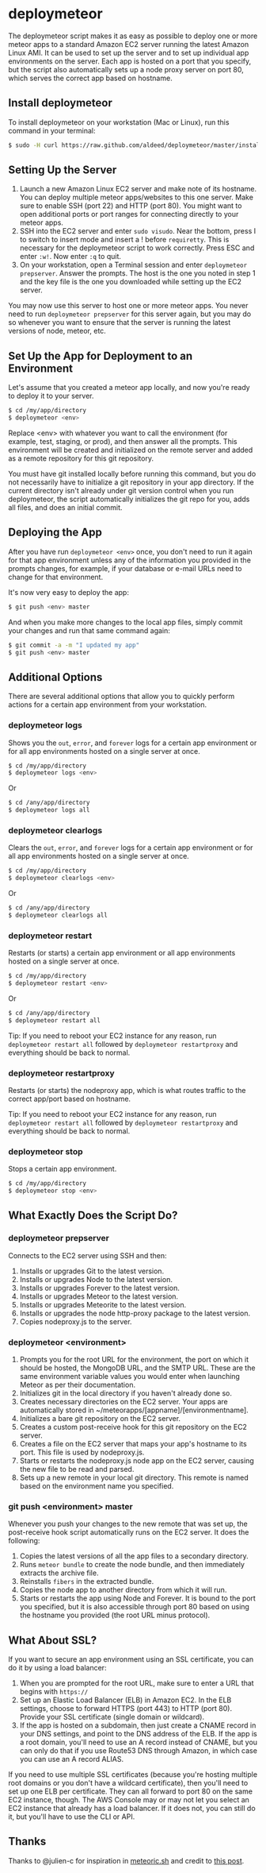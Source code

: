 # deploymeteor

The deploymeteor script makes it as easy as possible to deploy one or more meteor apps to a standard Amazon EC2 server running the latest Amazon Linux AMI. It can be used to set up the server and to set up individual app environments on the server. Each app is hosted on a port that you specify, but the script also automatically sets up a node proxy server on port 80, which serves the correct app based on hostname.

## Install deploymeteor

To install deploymeteor on your workstation (Mac or Linux), run this command in your terminal:

```bash
$ sudo -H curl https://raw.github.com/aldeed/deploymeteor/master/install | sh
```

## Setting Up the Server

1. Launch a new Amazon Linux EC2 server and make note of its hostname. You can deploy multiple meteor apps/websites to this one server. Make sure to enable SSH (port 22) and HTTP (port 80). You might want to open additional ports or port ranges for connecting directly to your meteor apps.
2. SSH into the EC2 server and enter `sudo visudo`. Near the bottom, press I to switch to insert mode and insert a ! before `requiretty`. This is necessary for the deploymeteor script to work correctly. Press ESC and enter `:w!`. Now enter `:q` to quit.
3. On your workstation, open a Terminal session and enter `deploymeteor prepserver`. Answer the prompts. The host is the one you noted in step 1 and the key file is the one you downloaded while setting up the EC2 server.

You may now use this server to host one or more meteor apps. You never need to run `deploymeteor prepserver` for this server again, but you may do so whenever you want to ensure that the server is running the latest versions of node, meteor, etc.

## Set Up the App for Deployment to an Environment

Let's assume that you created a meteor app locally, and now you're ready to deploy it to your server.

```bash
$ cd /my/app/directory
$ deploymeteor <env>
```

Replace &lt;env&gt; with whatever you want to call the environment (for example, test, staging, or prod), and then answer all the prompts. This environment will be created and initialized on the remote server and added as a remote repository for this git repository.

You must have git installed locally before running this command, but you do not necessarily have to initialize a git repository in your app directory. If the current directory isn't already under git version control when you run deploymeteor, the script automatically initializes the git repo for you, adds all files, and does an initial commit.

## Deploying the App

After you have run `deploymeteor <env>` once, you don't need to run it again for that app environment unless any of the information you provided in the prompts changes, for example, if your database or e-mail URLs need to change for that environment.

It's now very easy to deploy the app:

```bash
$ git push <env> master
```

And when you make more changes to the local app files, simply commit your changes and run that same command again:

```bash
$ git commit -a -m "I updated my app"
$ git push <env> master
```

## Additional Options

There are several additional options that allow you to quickly perform actions for a certain app environment from your workstation.

### deploymeteor logs

Shows you the `out`, `error`, and `forever` logs for a certain app environment or for all app environments hosted on a single server at once.

```bash
$ cd /my/app/directory
$ deploymeteor logs <env>
```

Or

```bash
$ cd /any/app/directory
$ deploymeteor logs all
```

### deploymeteor clearlogs

Clears the `out`, `error`, and `forever` logs for a certain app environment or for all app environments hosted on a single server at once.

```bash
$ cd /my/app/directory
$ deploymeteor clearlogs <env>
```

Or

```bash
$ cd /any/app/directory
$ deploymeteor clearlogs all
```

### deploymeteor restart

Restarts (or starts) a certain app environment or all app environments hosted on a single server at once.

```bash
$ cd /my/app/directory
$ deploymeteor restart <env>
```

Or

```bash
$ cd /any/app/directory
$ deploymeteor restart all
```

Tip: If you need to reboot your EC2 instance for any reason, run `deploymeteor restart all` followed by `deploymeteor restartproxy` and everything should be back to normal.

### deploymeteor restartproxy

Restarts (or starts) the nodeproxy app, which is what routes traffic to the correct app/port based on hostname.

Tip: If you need to reboot your EC2 instance for any reason, run `deploymeteor restart all` followed by `deploymeteor restartproxy` and everything should be back to normal.

### deploymeteor stop

Stops a certain app environment.

```bash
$ cd /my/app/directory
$ deploymeteor stop <env>
```

## What Exactly Does the Script Do?

### deploymeteor prepserver

Connects to the EC2 server using SSH and then:

1. Installs or upgrades Git to the latest version.
2. Installs or upgrades Node to the latest version.
3. Installs or upgrades Forever to the latest version.
4. Installs or upgrades Meteor to the latest version.
5. Installs or upgrades Meteorite to the latest version.
6. Installs or upgrades the node http-proxy package to the latest version.
7. Copies nodeproxy.js to the server.

### deploymeteor &lt;environment&gt;

1. Prompts you for the root URL for the environment, the port on which it should be hosted, the MongoDB URL, and the SMTP URL. These are the same environment variable values you would enter when launching Meteor as per their documentation.
2. Initializes git in the local directory if you haven't already done so.
3. Creates necessary directories on the EC2 server. Your apps are automatically stored in ~/meteorapps/[appname]/[environmentname].
4. Initializes a bare git repository on the EC2 server.
5. Creates a custom post-receive hook for this git repository on the EC2 server.
6. Creates a file on the EC2 server that maps your app's hostname to its port. This file is used by nodeproxy.js.
7. Starts or restarts the nodeproxy.js node app on the EC2 server, causing the new file to be read and parsed.
8. Sets up a new remote in your local git directory. This remote is named based on the environment name you specified.

### git push &lt;environment&gt; master

Whenever you push your changes to the new remote that was set up, the post-receive hook script automatically runs on the EC2 server. It does the following:

1. Copies the latest versions of all the app files to a secondary directory.
2. Runs `meteor bundle` to create the node bundle, and then immediately extracts the archive file.
3. Reinstalls `fibers` in the extracted bundle.
4. Copies the node app to another directory from which it will run.
5. Starts or restarts the app using Node and Forever. It is bound to the port you specified, but it is also accessible through port 80 based on using the hostname you provided (the root URL minus protocol).

## What About SSL?

If you want to secure an app environment using an SSL certificate, you can do it by using a load balancer:

1. When you are prompted for the root URL, make sure to enter a URL that begins with `https://`
2. Set up an Elastic Load Balancer (ELB) in Amazon EC2. In the ELB settings, choose to forward HTTPS (port 443) to HTTP (port 80). Provide your SSL certificate (single domain or wildcard).
3. If the app is hosted on a subdomain, then just create a CNAME record in your DNS settings, and point to the DNS address of the ELB. If the app is a root domain, you'll need to use an A record instead of CNAME, but you can only do that if you use Route53 DNS through Amazon, in which case you can use an A record ALIAS.

If you need to use multiple SSL certificates (because you're hosting multiple root domains or you don't have a wildcard certificate), then you'll need to set up one ELB per certificate. They can all forward to port 80 on the same EC2 instance, though. The AWS Console may or may not let you select an EC2 instance that already has a load balancer. If it does not, you can still do it, but you'll have to use the CLI or API.

## Thanks

Thanks to @julien-c for inspiration in [meteoric.sh](https://github.com/julien-c/meteoric.sh) and credit to [this post](http://toroid.org/ams/git-website-howto).
